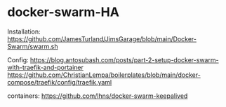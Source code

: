 # docker-swarm-HA

Installation:
https://github.com/JamesTurland/JimsGarage/blob/main/Docker-Swarm/swarm.sh


Config:
https://blog.antosubash.com/posts/part-2-setup-docker-swarm-with-traefik-and-portainer
https://github.com/ChristianLempa/boilerplates/blob/main/docker-compose/traefik/config/traefik.yaml

containers:
https://github.com/lhns/docker-swarm-keepalived
